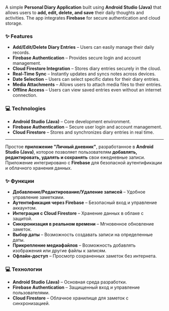 A simple **Personal Diary Application** built using **Android Studio (Java)** that allows users to **add, edit, delete, and save** their daily thoughts and activities. The app integrates **Firebase** for secure authentication and cloud storage.  

### ✨ **Features**  

- **Add/Edit/Delete Diary Entries** – Users can easily manage their daily records.  
- **Firebase Authentication** – Provides secure login and account management.  
- **Cloud Firestore Integration** – Stores diary entries securely in the cloud.  
- **Real-Time Sync** – Instantly updates and syncs notes across devices.  
- **Date Selection** – Users can select specific dates for their diary entries.  
- **Media Attachments** – Allows users to attach media files to their entries.  
- **Offline Access** – Users can view saved entries even without an internet connection.  

### 💻 **Technologies**  

- **Android Studio (Java)** – Core development environment.  
- **Firebase Authentication** – Secure user login and account management.  
- **Cloud Firestore** – Stores and synchronizes diary entries in real time.  

---

Простое **приложение "Личный дневник"**, разработанное в **Android Studio (Java)**, которое позволяет пользователям **добавлять, редактировать, удалять и сохранять** свои ежедневные записи. Приложение интегрировано с **Firebase** для безопасной аутентификации и облачного хранения данных.  

### ✨ **Функции**  

- **Добавление/Редактирование/Удаление записей** – Удобное управление заметками.  
- **Аутентификация через Firebase** – Безопасный вход и управление аккаунтом.  
- **Интеграция с Cloud Firestore** – Хранение данных в облаке с защитой.  
- **Синхронизация в реальном времени** – Мгновенное обновление заметок.  
- **Выбор даты** – Возможность создавать записи на определенные даты.  
- **Прикрепление медиафайлов** – Возможность добавлять изображения или другие файлы к записям.  
- **Офлайн-доступ** – Просмотр сохраненных заметок без интернета.  

### 💻 **Технологии**  

- **Android Studio (Java)** – Основная среда разработки.  
- **Firebase Authentication** – Защищенный вход и управление пользователями.  
- **Cloud Firestore** – Облачное хранилище для заметок с синхронизацией.  
